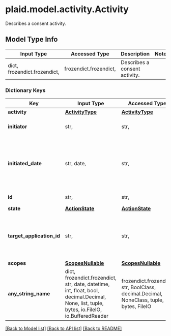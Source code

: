 # plaid.model.activity.Activity

Describes a consent activity.

## Model Type Info
Input Type | Accessed Type | Description | Notes
------------ | ------------- | ------------- | -------------
dict, frozendict.frozendict,  | frozendict.frozendict,  | Describes a consent activity. | 

### Dictionary Keys
Key | Input Type | Accessed Type | Description | Notes
------------ | ------------- | ------------- | ------------- | -------------
**activity** | [**ActivityType**](ActivityType.md) | [**ActivityType**](ActivityType.md) |  | 
**initiator** | str,  | str,  | Application ID of the client who initiated the activity. | 
**initiated_date** | str, date,  | str,  | The date this activity was initiated [ISO 8601](https://wikipedia.org/wiki/ISO_8601) (YYYY-MM-DD) format in UTC. | value must conform to RFC-3339 full-date YYYY-MM-DD
**id** | str,  | str,  | A unique identifier for the activity | 
**state** | [**ActionState**](ActionState.md) | [**ActionState**](ActionState.md) |  | 
**target_application_id** | str,  | str,  | This field will map to the application ID that is returned from /item/applications/list, or provided to the institution in an oauth redirect. | [optional] 
**scopes** | [**ScopesNullable**](ScopesNullable.md) | [**ScopesNullable**](ScopesNullable.md) |  | [optional] 
**any_string_name** | dict, frozendict.frozendict, str, date, datetime, int, float, bool, decimal.Decimal, None, list, tuple, bytes, io.FileIO, io.BufferedReader | frozendict.frozendict, str, BoolClass, decimal.Decimal, NoneClass, tuple, bytes, FileIO | any string name can be used but the value must be the correct type | [optional]

[[Back to Model list]](../../README.md#documentation-for-models) [[Back to API list]](../../README.md#documentation-for-api-endpoints) [[Back to README]](../../README.md)

